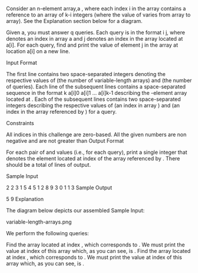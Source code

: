 Consider an n-element array,a , where each index i in the array contains a reference to an array of k-i integers (where the value of  varies from array to array). See the Explanation section below for a diagram.

Given a, you must answer q queries. Each query is in the format i j, where  denotes an index in array a and j denotes an index in the array located at a[i]. For each query, find and print the value of element j in the array at location a[i] on a new line.

Input Format

The first line contains two space-separated integers denoting the respective values of  (the number of variable-length arrays) and  (the number of queries).
Each line  of the  subsequent lines contains a space-separated sequence in the format k a[i]0 a[i]1 … a[i]k-1 describing the -element array located at .
Each of the  subsequent lines contains two space-separated integers describing the respective values of  (an index in array ) and  (an index in the array referenced by ) for a query.

Constraints

All indices in this challenge are zero-based.
All the given numbers are non negative and are not greater than 
Output Format

For each pair of  and  values (i.e., for each query), print a single integer that denotes the element located at index  of the array referenced by . There should be a total of  lines of output.

Sample Input

2 2
3 1 5 4
5 1 2 8 9 3
0 1
1 3
Sample Output

5
9
Explanation

The diagram below depicts our assembled Sample Input:

variable-length-arrays.png

We perform the following  queries:

Find the array located at index , which corresponds to . We must print the value at index  of this array which, as you can see, is .
Find the array located at index , which corresponds to . We must print the value at index  of this array which, as you can see, is .